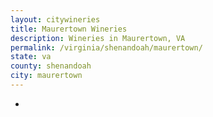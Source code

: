 ```yaml
---
layout: citywineries
title: Maurertown Wineries
description: Wineries in Maurertown, VA
permalink: /virginia/shenandoah/maurertown/
state: va
county: shenandoah
city: maurertown
---
```

-
